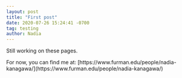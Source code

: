 ```yaml
---
layout: post
title: "First post"
date: 2020-07-26 15:24:41 -0700
tag: testing
author: Nadia
---
```


<p>Still working on these pages. </p>
For now, you can find me at: [https://www.furman.edu/people/nadia-kanagawa/](https://www.furman.edu/people/nadia-kanagawa/)
